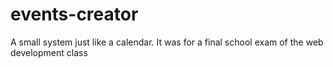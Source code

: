 # events-creator

A small system just like a calendar.
It was for a final school exam of the web development class
